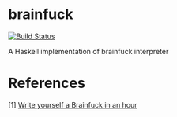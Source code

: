 brainfuck
=========

[![Build Status](https://travis-ci.org/kseo/brainfuck.svg?branch=master)](https://travis-ci.org/kseo/brainfuck)

A Haskell implementation of brainfuck interpreter

# References

[1] [Write yourself a Brainfuck in an hour][brainfuck]

[brainfuck]: https://github.com/quchen/articles/blob/master/write_yourself_a_brainfuck.md
